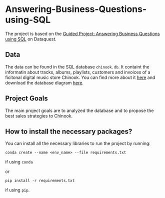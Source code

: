 # Answering-Business-Questions-using-SQL
The project is based on the [Guided Project: Answering Business Questions using SQL](https://app.dataquest.io/m/191/guided-project%3A-answering-business-questions-using-sql/1/introduction-and-schema-diagram) on Dataquest.

## Data
The data can be found in the SQL database `chinook.db`. It containt the informatin about tracks, albums, playlists, customers and invoices of a ficitonal digital music store Chinook. You can find more about it [here](https://github.com/lerocha/chinook-database) and download the database diagram [here](https://www.sqlitetutorial.net/sqlite-sample-database/).

## Project Goals
The main project goals are to analyzed the database and to propose the best sales strategies to Chinook.

## How to install the necessary packages?
You can install all the necessary libraries to run the project by running:
```
conda create --name <env_name> --file requirements.txt
```
if using `conda`

or
```
pip install -r requirements.txt
```
if using `pip`.

